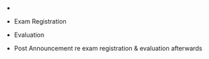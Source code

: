 - 
- Exam Registration
- Evaluation


- Post Announcement re exam registration & evaluation afterwards